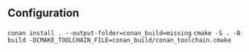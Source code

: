 ## Configuration
` conan install . --output-folder=conan_build=missing `
` cmake -S . -B build -DCMAKE_TOOLCHAIN_FILE=conan_build/conan_toolchain.cmake `
